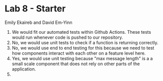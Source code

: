 # Lab 8 - Starter

Emily Ekaireb and David Em-Yinn

1. We would fit our automated tests within Github Actions. These tests would run whenever code is pushed to our repository. 
2. No, we would use unit tests to check if a function is returning correctly. 
3. No, we would use end to end testing for this because we need to test how components interact with each other on a feature level here. 
4. Yes, we would use unit testing because "max message length" is a a small scale component that does not rely on other parts of the application. 
5. 
